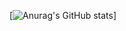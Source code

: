 [![Anurag's GitHub stats](https://github-readme-stats.vercel.app/api?username=rafaelVerner&show_icons=true&theme=radical)]
